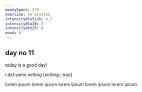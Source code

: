 ```yaml
---
moneySpent: 275
exercise: 50 minutes
intensity0to5ish: 4.2
intensity0to10: 4 
intensity0to25: 4
mood: 6
---
```

## day no 11
today is a good day!
 

i did some writing [writing:: true]

lorem ipsum lorem ipsum lorem ipsum lorem ipsum lorem ipsum
